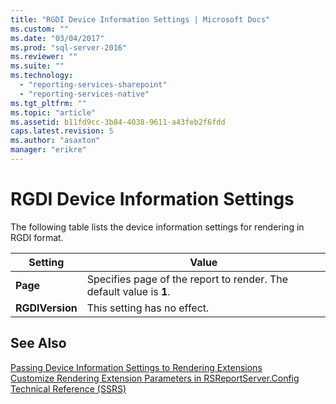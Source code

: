 ```yaml
---
title: "RGDI Device Information Settings | Microsoft Docs"
ms.custom: ""
ms.date: "03/04/2017"
ms.prod: "sql-server-2016"
ms.reviewer: ""
ms.suite: ""
ms.technology: 
  - "reporting-services-sharepoint"
  - "reporting-services-native"
ms.tgt_pltfrm: ""
ms.topic: "article"
ms.assetid: b11fd9cc-3b84-4038-9611-a43feb2f6fdd
caps.latest.revision: 5
ms.author: "asaxton"
manager: "erikre"
---
```

# RGDI Device Information Settings
  The following table lists the device information settings for rendering in RGDI format.  
  
|Setting|Value|  
|-------------|-----------|  
|**Page**|Specifies page of the report to render. The default value is **1**.|  
|**RGDIVersion**|This setting has no effect.|  
  
## See Also  
 [Passing Device Information Settings to Rendering Extensions](../reporting-services/report-server-web-service/net-framework/passing-device-information-settings-to-rendering-extensions.md)   
 [Customize Rendering Extension Parameters in RSReportServer.Config](../reporting-services/customize-rendering-extension-parameters-in-rsreportserver.config.md)   
 [Technical Reference &#40;SSRS&#41;](../reporting-services/technical-reference-ssrs.md)  
  
  